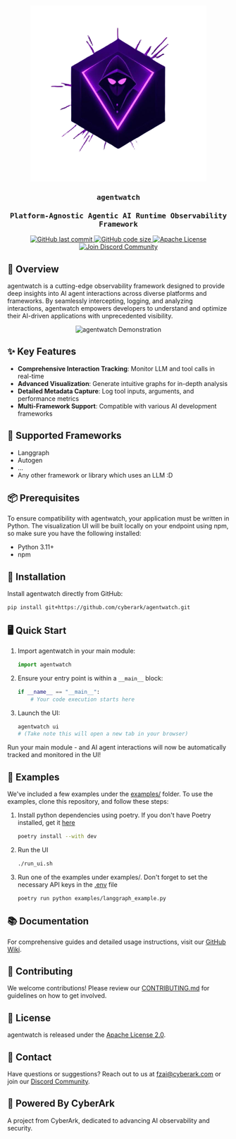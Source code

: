 <p align="center">
    <img src="resources/logo.png" alt="agentwatch - AI Agent Observability Platform" width="400"/>
</p>
<h3 align="center" style="font-family: 'Fira Mono', Monospace;">agentwatch</h3>
<h3 align="center" style="font-family: 'Fira Mono', Monospace;">Platform-Agnostic Agentic AI Runtime Observability Framework</h3>

<p align="center">
    <a href="https://github.com/cyberark/agentwatch/commits/main">
        <img alt="GitHub last commit" src="https://img.shields.io/github/last-commit/cyberark/agentwatch">
    </a>
    <a href="https://github.com/cyberark/agentwatch">
        <img alt="GitHub code size" src="https://img.shields.io/github/languages/code-size/cyberark/agentwatch">
    </a>
    <a href="https://github.com/cyberark/agentwatch/blob/master/LICENSE">
        <img alt="Apache License" src="https://img.shields.io/github/license/cyberark/agentwatch">
    </a>
    <a href="https://discord.gg/Zt297RAK">
        <img alt="Join Discord Community" src="https://img.shields.io/discord/1330486843938177157">
    </a>
</p>

## 🌟 Overview

agentwatch is a cutting-edge observability framework designed to provide deep insights into AI agent interactions across diverse platforms and frameworks. By seamlessly intercepting, logging, and analyzing interactions, agentwatch empowers developers to understand and optimize their AI-driven applications with unprecedented visibility.

<p align="center">
    <img src="resources/agentwatch.gif" alt="agentwatch Demonstration" width="800"/>
</p>

## ✨ Key Features

- **Comprehensive Interaction Tracking**: Monitor LLM and tool calls in real-time
- **Advanced Visualization**: Generate intuitive graphs for in-depth analysis
- **Detailed Metadata Capture**: Log tool inputs, arguments, and performance metrics
- **Multi-Framework Support**: Compatible with various AI development frameworks

## 🚀 Supported Frameworks

- Langgraph
- Autogen
- ...
- Any other framework or library which uses an LLM :D

## 📦 Prerequisites
To ensure compatibility with agentwatch, your application must be written in Python. The visualization UI will be built locally on your endpoint using npm,
so make sure you have the following installed:

- Python 3.11+
- npm

## 🔧 Installation

Install agentwatch directly from GitHub:

```bash
pip install git+https://github.com/cyberark/agentwatch.git
```

## 🖥️ Quick Start

1. Import agentwatch in your main module:
   ```python
   import agentwatch
   ```

2. Ensure your entry point is within a `__main__` block:
   ```python
   if __name__ == "__main__":
       # Your code execution starts here
   ```

3. Launch the UI:
   ```bash
   agentwatch ui
   # (Take note this will open a new tab in your browser)
   ```

Run your main module - and AI agent interactions will now be automatically tracked and monitored in the UI!

## 📌 Examples
We've included a few examples under the [examples/](https://github.com/cyberark/agentwatch/tree/main/examples) folder.
To use the examples, clone this repository, and follow these steps:

1. Install python dependencies using poetry. If you don't have Poetry installed, get it [here](https://python-poetry.org/)
   ```bash
   poetry install --with dev
   ```

2. Run the UI
   ```bash
   ./run_ui.sh
   ```

3. Run one of the examples under examples/. Don't forget to set the necessary API keys in the [.env](https://pypi.org/project/python-dotenv/) file
   ```bash
   poetry run python examples/langgraph_example.py
   ```

## 📚 Documentation

For comprehensive guides and detailed usage instructions, visit our [GitHub Wiki](https://github.com/cyberark/agentwatch/wiki).

## 🤝 Contributing

We welcome contributions! Please review our [CONTRIBUTING.md](https://github.com/cyberark/agentwatch/blob/main/CONTRIBUTING.md) for guidelines on how to get involved.

## 📄 License

agentwatch is released under the [Apache License 2.0](https://www.apache.org/licenses/LICENSE-2.0).

## 📧 Contact

Have questions or suggestions? Reach out to us at [fzai@cyberark.com](mailto:shai.dvash@cyberark.com) or join our [Discord Community](https://discord.gg/Zt297RAK).

## 🌈 Powered By CyberArk

A project from CyberArk, dedicated to advancing AI observability and security.
